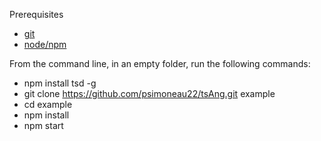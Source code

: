 Prerequisites
- [git](https://git-scm.com/)
- [node/npm](https://nodejs.org/en/)

From the command line, in an empty folder, run the following commands:

- npm install tsd -g
- git clone https://github.com/psimoneau22/tsAng.git example 
- cd example
- npm install
- npm start
